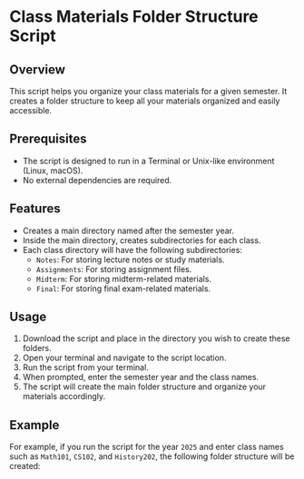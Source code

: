 # Class Materials Folder Structure Script

## Overview

This script helps you organize your class materials for a given semester. It creates a folder structure to keep all your materials organized and easily accessible.

## Prerequisites

- The script is designed to run in a Terminal or Unix-like environment (Linux, macOS).
- No external dependencies are required.

## Features

- Creates a main directory named after the semester year.
- Inside the main directory, creates subdirectories for each class.
- Each class directory will have the following subdirectories:
  - `Notes`: For storing lecture notes or study materials.
  - `Assignments`: For storing assignment files.
  - `Midterm`: For storing midterm-related materials.
  - `Final`: For storing final exam-related materials.

## Usage

1. Download the script and place in the directory you wish to create these folders.
2. Open your terminal and navigate to the script location.
3. Run the script from your terminal.
3. When prompted, enter the semester year and the class names.
4. The script will create the main folder structure and organize your materials accordingly.

## Example

For example, if you run the script for the year `2025` and enter class names such as `Math101`, `CS102`, and `History202`, the following folder structure will be created:

